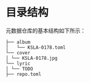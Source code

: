 # 目录结构

元数据仓库的基本结构如下所示：

```
├── album
│   └── KSLA-0178.toml
└── cover
│ └── KSLA-0178.jpg
└── lyric
│ └── TODO
├── repo.toml
```
